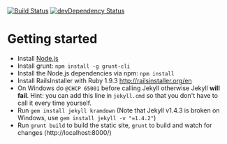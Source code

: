 [![Build Status](https://travis-ci.org/mpc-hc/mpc-hc.org.png)](https://travis-ci.org/mpc-hc/mpc-hc.org)
[![devDependency Status](https://david-dm.org/mpc-hc/mpc-hc.org/dev-status.svg?theme=shields.io)](https://david-dm.org/mpc-hc/mpc-hc.org#info=devDependencies)

# Getting started

* Install [Node.js](http://nodejs.org/download/)
* Install grunt: `npm install -g grunt-cli`
* Install the Node.js dependencies via npm: `npm install`
* Install RailsInstaller with Ruby 1.9.3 <http://railsinstaller.org/en>
* On Windows do `@CHCP 65001` before calling Jekyll otherwise Jekyll **will fail**.
  Hint: you can add this line in `jekyll.cmd` so that you don't have to call it
  every time yourself.
* Run `gem install jekyll kramdown` (Note that Jekyll v1.4.3 is broken on Windows, use `gem install jekyll -v "=1.4.2"`)
* Run `grunt build` to build the static site, `grunt` to build and watch for changes (http://localhost:8000/)
